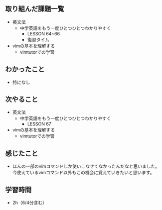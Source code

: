 ## 取り組んだ課題一覧
- 英文法
  - 中学英語をもう一度ひとつひとつわかりやすく
    - LESSON 64~66
    - 復習タイム
- vimの基本を理解する
    - vimtutorでの学習
## わかったこと
- 特になし
## 次やること
- 英文法
  - 中学英語をもう一度ひとつひとつわかりやすく
    - LESSON 67
- vimの基本を理解する
    - vimtutorでの学習
## 感じたこと
- ほんの一部のvimコマンドしか使いこなせてなかったんだなと思いました。今使えているvimコマンド以外もこの機会に覚えていきたいと思います。
## 学習時間
- 2h（6/4分含む）